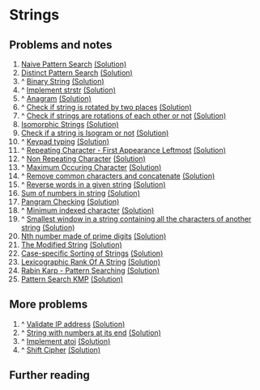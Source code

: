 # Strings

## Problems and notes
1. [Naive Pattern Search](https://practice.geeksforgeeks.org/problems/naive-pattern-search/1/?track=SPC-Strings&batchId=154) [(Solution)]()
2. [Distinct Pattern Search](https://practice.geeksforgeeks.org/problems/distinct-pattern-search/1/?track=SPC-Strings&batchId=154) [(Solution)]()
3. ^ [Binary String](https://practice.geeksforgeeks.org/problems/binary-string/1/?track=SPC-Strings&batchId=154) [(Solution)](https://github.com/thecoducer/GeeksForGeeks_DSA_Course_Solutions/blob/master/Strings/binary_string.cpp)
4. ^ [Implement strstr](https://practice.geeksforgeeks.org/problems/implement-strstr/1/?track=SPC-Strings&batchId=154) [(Solution)]()
5. ^ [Anagram](https://practice.geeksforgeeks.org/problems/anagram/1/?track=SPC-Strings&batchId=154) [(Solution)](https://github.com/thecoducer/GeeksForGeeks_DSA_Course_Solutions/blob/master/Strings/anagram.cpp)
6. ^ [Check if string is rotated by two places](https://practice.geeksforgeeks.org/problems/check-if-string-is-rotated-by-two-places/1/?track=SPC-Strings&batchId=154) [(Solution)]()
7. ^ [Check if strings are rotations of each other or not](https://practice.geeksforgeeks.org/problems/check-if-strings-are-rotations-of-each-other-or-not/1/?track=SPC-Strings&batchId=154) [(Solution)](https://github.com/thecoducer/GeeksForGeeks_DSA_Course_Solutions/blob/master/Strings/if_rotations_or_not.java)
8. [Isomorphic Strings](https://practice.geeksforgeeks.org/problems/isomorphic-strings/1/?track=SPC-Strings&batchId=154) [(Solution)]()
9. [Check if a string is Isogram or not](https://practice.geeksforgeeks.org/problems/check-if-a-string-is-isogram-or-not/1/?track=SPC-Strings&batchId=154) [(Solution)]()
10. ^ [Keypad typing](https://practice.geeksforgeeks.org/problems/keypad-typing/0/?track=SPC-Strings&batchId=154) [(Solution)]()
11. ^ [Repeating Character - First Appearance Leftmost](https://practice.geeksforgeeks.org/problems/repeating-character-first-appearance-leftmost/1/?track=SPC-Strings&batchId=154) [(Solution)](https://github.com/thecoducer/GeeksForGeeks_DSA_Course_Solutions/blob/master/Strings/repeating_character.cpp)
12. ^ [Non Repeating Character](https://practice.geeksforgeeks.org/problems/non-repeating-character/1/?track=SPC-Strings&batchId=154) [(Solution)](https://github.com/thecoducer/GeeksForGeeks_DSA_Course_Solutions/blob/master/Strings/non_repeating_char.cpp)
13. ^ [Maximum Occuring Character](https://practice.geeksforgeeks.org/problems/maximum-occuring-character/1/?track=SPC-Strings&batchId=154) [(Solution)](https://github.com/thecoducer/GeeksForGeeks_DSA_Course_Solutions/blob/master/Strings/max_occuring_char.cpp)
14. ^ [Remove common characters and concatenate](https://practice.geeksforgeeks.org/problems/remove-common-characters-and-concatenate/1/?track=SPC-Strings&batchId=154) [(Solution)]()
15. ^ [Reverse words in a given string](https://practice.geeksforgeeks.org/problems/reverse-words-in-a-given-string5459/1/?track=SPC-Strings&batchId=154) [(Solution)]()
16. [Sum of numbers in string](https://practice.geeksforgeeks.org/problems/sum-of-numbers-in-string/1/?track=SPC-Strings&batchId=154) [(Solution)](https://github.com/thecoducer/GeeksForGeeks_DSA_Course_Solutions/blob/master/Strings/sum_of_numbers_in_string.cpp)
17. [Pangram Checking](https://practice.geeksforgeeks.org/problems/pangram-checking/1/?track=SPC-Strings&batchId=154) [(Solution)]()
18. ^ [Minimum indexed character](https://practice.geeksforgeeks.org/problems/minimum-indexed-character/1/?track=SPC-Strings&batchId=154) [(Solution)]()
19. ^ [Smallest window in a string containing all the characters of another string](https://practice.geeksforgeeks.org/problems/smallest-window-in-a-string-containing-all-the-characters-of-another-string/1/?track=SPC-Strings&batchId=154) [(Solution)]()
20. [Nth number made of prime digits](https://practice.geeksforgeeks.org/problems/nth-number-made-of-prime-digits/0/?track=SPC-Strings&batchId=154) [(Solution)]()
21. [The Modified String](https://practice.geeksforgeeks.org/problems/the-modified-string/1/?track=SPC-Strings&batchId=154) [(Solution)]()
22. [Case-specific Sorting of Strings](https://practice.geeksforgeeks.org/problems/case-specific-sorting-of-strings4845/1/?track=SPC-Strings&batchId=154) [(Solution)]()
23. [Lexicographic Rank Of A String](https://practice.geeksforgeeks.org/problems/rank-the-permutations/1/?track=SPC-Strings&batchId=154) [(Solution)]()
24. [Rabin Karp - Pattern Searching](https://practice.geeksforgeeks.org/problems/rabin-karp-pattern-searching/1/?track=SPC-Strings&batchId=154) [(Solution)]()
25. [Pattern Search KMP](https://practice.geeksforgeeks.org/problems/pattern-search-kmp/1/?track=SPC-Strings&batchId=154) [(Solution)]()


## More problems
1. ^ [Validate IP address](https://practice.geeksforgeeks.org/problems/validate-an-ip-address/1) [(Solution)](https://github.com/thecoducer/GeeksForGeeks_DSA_Course_Solutions/blob/master/Strings/More/validate_ip.java)
2. ^ [String with numbers at its end](https://practice.geeksforgeeks.org/problems/string-with-numbers-at-its-end/0) [(Solution)](https://github.com/thecoducer/GeeksForGeeks_DSA_Course_Solutions/blob/master/Strings/More/str_with_num_at_end.cpp)
3. ^ [Implement atoi](https://practice.geeksforgeeks.org/problems/implement-atoi/1) [(Solution)](https://github.com/thecoducer/GeeksForGeeks_DSA_Course_Solutions/blob/master/Strings/More/implement_atoi.cpp)
4. ^ [Shift Cipher](https://www.instagram.com/p/B9lK7-bgw-P/) [(Solution)](https://github.com/thecoducer/GeeksForGeeks_DSA_Course_Solutions/blob/master/Strings/More/Caesar_Cipher.cpp)


## Further reading
